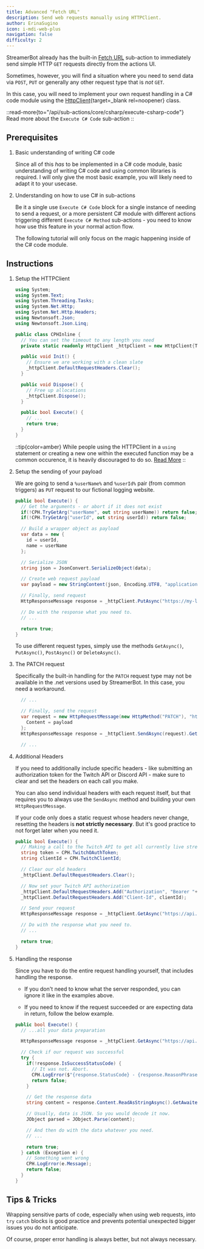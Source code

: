 ```yaml
---
title: Advanced "Fetch URL"
description: Send web requests manually using HTTPClient.
author: ErinaSugino
icon: i-mdi-web-plus
navigation: false
difficulty: 2
---
```


StreamerBot already has the built-in [Fetch URL](/api/sub-actions/core/network/fetch-url) sub-action to immediately send simple HTTP `GET` requests directly from the actions UI.

Sometimes, however, you will find a situation where you need to send data via `POST`, `PUT` or generally any other request type that is *not* `GET`.

In this case, you will need to implement your own request handling in a C# code module using the [HttpClient](https://learn.microsoft.com/en-us/dotnet/api/system.net.http.httpclient?view=net-9.0){target=_blank rel=noopener} class.

::read-more{to="/api/sub-actions/core/csharp/execute-csharp-code"}
Read more about the `Execute C# Code` sub-action
::

## Prerequisites

1. Basic understanding of writing C# code

    Since all of this *has* to be implemented in a C# code module, basic understanding of writing C# code and using common libraries is required. I will only give the most basic example, you will likely need to adapt it to your usecase.

2. Understanding on how to use C# in sub-actions

    Be it a single use `Execute C# Code` block for a single instance of needing to send a request, or a more persistent C# module with different actions triggering different `Execute C# Method` sub-actions - you need to know how use this feature in your normal action flow.

    The following tutorial will only focus on the magic happening inside of the C# code module.

## Instructions

1. Setup the HTTPClient

    ```cs [Basic Setup]
    using System;
    using System.Text;
    using System.Threading.Tasks;
    using System.Net.Http;
    using System.Net.Http.Headers;
    using Newtonsoft.Json;
    using Newtonsoft.Json.Linq;

    public class CPHInline {
      // You can set the timeout to any length you need
      private static readonly HttpClient _httpClient = new HttpClient{Timeout = TimeSpan.FromSeconds(30)};

      public void Init() {
        // Ensure we are working with a clean slate
        _httpClient.DefaultRequestHeaders.Clear();
      }

      public void Dispose() {
        // Free up allocations
        _httpClient.Dispose();
      }

      public bool Execute() {
        // ...
        return true;
      }
    }
    ```

    ::tip{color=amber}
    While people using the HTTPClient in a `using` statement or creating a new one within the executed function may be a common occurence, it is heavily discouraged to do so. [Read More](https://extensions.streamer.bot/t/httpclient-and-you/1369)
    ::

2. Setup the sending of your payload

    We are going to send a `%userName%` and `%userId%` pair (from common triggers) as `PUT` request to our fictional logging website.

    ```cs [Send PUT payload in Execute method]
    public bool Execute() {
      // Get the arguments - or abort if it does not exist
      if(!CPH.TryGetArg("userName", out string userName)) return false;
      if(!CPH.TryGetArg("userId", out string userId)) return false;

      // Build a wrapper object as payload
      var data = new {
        id = userId,
        name = userName
      };

      // Serialize JSON
      string json = JsonConvert.SerializeObject(data);

      // Create web request payload
      var payload = new StringContent(json, Encoding.UTF8, "application/json");

      // Finally, send request
      HttpResponseMessage response = _httpClient.PutAsync("https://my-logging-server.com", payload).GetAwaiter().GetResult();

      // Do with the response what you need to.
      // ...

      return true;
    }
    ```

    To use different request types, simply use the methods `GetAsync()`, `PutAsync()`, `PostAsync()` or `DeleteAsync()`.

3. The PATCH request

    Specifically the built-in handling for the `PATCH` request type may not be available in the .net versions used by StreamerBot. In this case, you need a workaround.

    ```cs [PATCH workaround]
      // ...

      // Finally, send the request
      var request = new HttpRequestMessage(new HttpMethod("PATCH"), "https://my-logging-server.com"){
        Content = payload
      };
      HttpResponseMessage response = _httpClient.SendAsync(request).GetAwaiter().GetResult();

      // ...
    ```

4. Additional Headers

    If you need to additionally include specific headers - like submitting an authorization token for the Twitch API or Discord API - make sure to clear and set the headers on each call you make.

    You can also send individual headers with each request itself, but that requires you to always use the `SendAsync` method and building your own `HttpRequestMessage`.

    If your code only does a static request whose headers never change, resetting the headers is **not strictly necessary**. But it's good practice to not forget later when you need it.

    ```cs [Header management]
    public bool Execute() {
      // Making a call to the Twitch API to get all currently live streams
      string token = CPH.TwitchOAuthToken;
      string clientId = CPH.TwitchClientId;

      // Clear our old headers
      _httpClient.DefaultRequestHeaders.Clear();

      // Now set your Twitch API authorization
      _httpClient.DefaultRequestHeaders.Add("Authorization", "Bearer "+token);
      _httpClient.DefaultRequestHeaders.Add("Client-Id", clientId);

      // Send your request
      HttpResponseMessage response = _httpClient.GetAsync("https://api.twitch.tv/helix/streams").GetAwaiter().GetResult();

      // Do with the response what you need to.
      // ...

      return true;
    }
    ```

5. Handling the response

    Since you have to do the entire request handling yourself, that includes handling the response.

    - If you don't need to know what the server responded, you can ignore it like in the examples above.

    - If you need to know if the request succeeded or are expecting data in return, follow the below example.

    ```cs [Response handling]
    public bool Execute() {
      // ...all your data preparation

      HttpResponseMessage response = _httpClient.GetAsync("https://api.twitch.tv/helix/streams").GetAwaiter().GetResult();

      // Check if our request was successful
      try {
        if(!response.IsSuccessStatusCode) {
          // It was not. Abort.
          CPH.LogError($"{response.StatusCode} - {response.ReasonPhrase}");
          return false;
        }

        // Get the response data
        string content = response.Content.ReadAsStringAsync().GetAwaiter().GetResult();

        // Usually, data is JSON. So you would decode it now.
        JObject parsed = JObject.Parse(content);

        // And then do with the data whatever you need.
        // ...

        return true;
      } catch (Exception e) {
        // Something went wrong
        CPH.LogError(e.Message);
        return false;
      }
    }
    ```

## Tips & Tricks

  Wrapping sensitive parts of code, especially when using web requests, into `try` `catch` blocks is good practice and prevents potential unexpected bigger issues you do not anticipate.

  Of course, proper error handling is always better, but not always necessary.